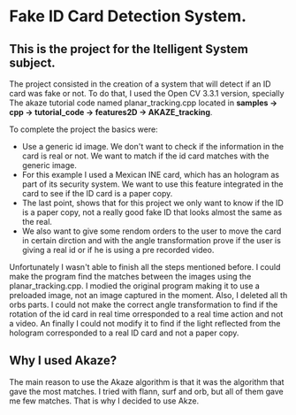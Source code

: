 # Fake ID Card Detection System.

## This is the project for the Itelligent System subject.

The project consisted in the creation of a system that will detect if an ID card was fake or not. To do that, I used the Open CV 3.3.1 version, specially The akaze tutorial code named planar_tracking.cpp located in **samples -> cpp -> tutorial_code -> features2D -> AKAZE_tracking**.

To complete the project the basics were:

- Use a generic id image. We don't want to check if the information in the card is real or not. We want to match if the id card matches with the generic image.
- For this example I used a Mexican INE card, which has an hologram as part of its security system. We want to use this feature integrated in the card to see if the ID card is a paper copy.
- The last point, shows that for this project we only want to know if the ID is a paper copy, not a really good fake ID that looks almost the same as the real.
- We also want to give some rendom orders to the user to move the card in certain dirction and with the angle transformation prove if the user is giving a real id or if he is using a pre recorded video.

Unfortunately I wasn't able to finish all the steps mentioned before. I could make the program find the matches between the images using the planar_tracking.cpp. I modied the original program making it to use a preloaded image, not an image captured in the moment. Also, I deleted all th orbs parts. I could not make the correct angle transformation to find if the rotation of the id card in real time orresponded to a real time action and not a video. An finally I could not modify it to find if the light reflected from the hologram corresponded to a real ID card and not a paper copy.

## Why I used Akaze?

The main reason to use the Akaze algorithm is that it was the algorithm that gave the most matches. I tried with flann, surf and orb, but all of them gave me few matches. That is why I decided to use Akze.